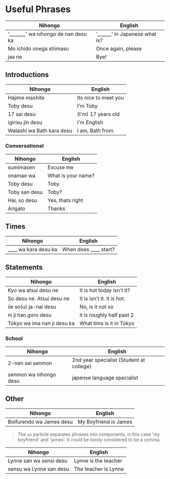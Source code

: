 # Useful Phrases


| Nihongo   | English |
| --------- | ------- |
| '_______' wa nihongo de nan desu ka| '______' in Japanese what is?
| Mo ichido onega shimasu | Once again, please
| jaa ne| Bye!


## Introductions

| Nihongo   | English |
| --------- | ------- |
| Hajime mashite | Its nice to meet you
| Toby desu | I'm Toby
| 17 sai desu | (I'm) 17 years old
| igirisu jin desu | I'm English
| Watashi wa Bath kara desu | I am, Bath from.

### Conversational

| Nihongo   | English |
| --------- | ------- |
| sumimasen  | Excuse me |
| onamae wa  | What is your name? |
| Toby desu   | Toby |
| Toby san desu | Toby? |
| Hai, so desu | Yes, thats right |
| Arigato | Thanks |

## Times

| Nihongo   | English |
| --------- | ------- |
| ____ wa kara desu ka | When does ____ start? |

## Statements

| Nihongo   | English |
| --------- | ------- |
| Kyo wa atsui desu ne | It is hot today isn't it?
| So desu ne. Atsui desu ne | It is isn't it. It is hot.
| iie so(u) ja-nai desu | No, is it not so
| ni ji han goro desu | it is roughly half past 2 |
| Tokyo wa ima nan ji desu ka | What tims is it in Tokyo


### School

| Nihongo   | English |
| --------- | ------- |
| 2-nen sei senmon| 2nd year specialist (Student at college)
| senmon wa nihongo desu | japense language specialist


## Other


| Nihongo   | English |
| --------- | ------- |
| Boifurendo wa James desu | My Boyfriend is James

> The `wa` particle separates phrases into components, in this case 'my boyfriend' and 'james'. It could be loosly considered to be a comma.


| Nihongo   | English |
| --------- | ------- |
| Lynne san wa sensi desu | Lynne is the teacher
| sensu wa Lynne san desu | The teacher is Lynne